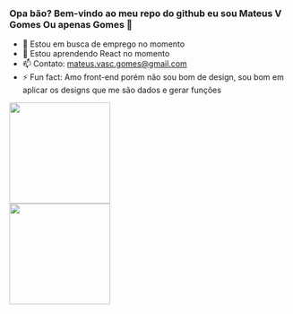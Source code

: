 ### Opa bão? Bem-vindo ao meu repo do github eu sou Mateus V Gomes Ou apenas Gomes 👋


- 🔭 Estou em busca de emprego no momento
- 🌱 Estou aprendendo React no momento
- 📫 Contato: mateus.vasc.gomes@gmail.com
- ⚡ Fun fact: Amo front-end porém não sou bom de design, sou bom em aplicar os designs que me são dados e gerar funções

<div>

<img height="180em" src="https://github-readme-stats.vercel.app/api?username=MateusVGomes&show_icons=true&theme=dracula"/>
  </div>
<div>
<img height="180em" align="center" src="https://github-readme-stats.vercel.app/api/top-langs/?username=MateusVGomes&hide_progress=false"/>
</div>
